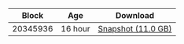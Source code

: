 |     Block   |     Age     |   Download  |
| ----------- | ----------- | ----------- |
|   20345936   |  16 hour | [Snapshot (11.0 GB)](https://s3.eu-central-1.amazonaws.com/w3coins.io/snapshots/band-mainnet/band_snapsot_latest.tar.lz4)  |
